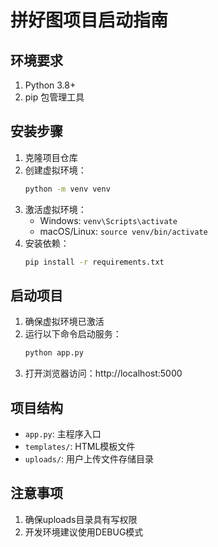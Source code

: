 # 拼好图项目启动指南

## 环境要求
1. Python 3.8+ 
2. pip 包管理工具

## 安装步骤
1. 克隆项目仓库
2. 创建虚拟环境：
   ```bash
   python -m venv venv
   ```
3. 激活虚拟环境：
   - Windows: `venv\Scripts\activate`
   - macOS/Linux: `source venv/bin/activate`
4. 安装依赖：
   ```bash
   pip install -r requirements.txt
   ```

## 启动项目
1. 确保虚拟环境已激活
2. 运行以下命令启动服务：
   ```bash
   python app.py
   ```
3. 打开浏览器访问：http://localhost:5000

## 项目结构
- `app.py`: 主程序入口
- `templates/`: HTML模板文件
- `uploads/`: 用户上传文件存储目录

## 注意事项
1. 确保uploads目录具有写权限
2. 开发环境建议使用DEBUG模式
